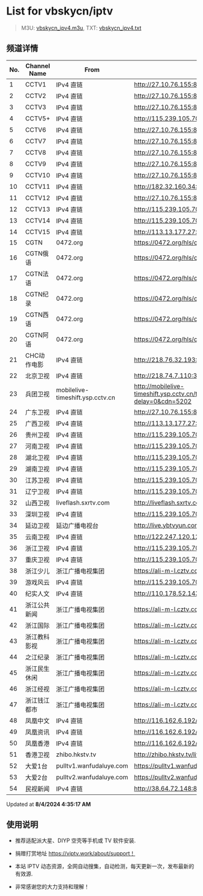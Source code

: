 # List for **vbskycn/iptv**

> M3U: [vbskycn_ipv4.m3u](./vbskycn_ipv4.m3u ), TXT: [vbskycn_ipv4.txt](./txt/vbskycn_ipv4.txt )

## 频道详情

| No. | Channel Name | From | Source |
| --- | ------------ | ---- | ------ |
| 1 | CCTV1 | IPv4 直链 | <http://27.10.76.155:8003/udp/225.0.4.74:7980> |
| 2 | CCTV2 | IPv4 直链 | <http://27.10.76.155:8003/udp/225.0.4.132:7980> |
| 3 | CCTV3 | IPv4 直链 | <http://27.10.76.155:8003/udp/225.0.4.142:7980> |
| 4 | CCTV5+ | IPv4 直链 | <http://115.239.105.70:9999/udp/233.50.201.220:5140> |
| 5 | CCTV6 | IPv4 直链 | <http://27.10.76.155:8003/udp/225.0.4.144:7980> |
| 6 | CCTV7 | IPv4 直链 | <http://27.10.76.155:8003/udp/225.0.4.127:7980> |
| 7 | CCTV8 | IPv4 直链 | <http://27.10.76.155:8003/udp/225.0.4.137:7980> |
| 8 | CCTV9 | IPv4 直链 | <http://27.10.76.155:8003/udp/225.0.4.131:7980> |
| 9 | CCTV10 | IPv4 直链 | <http://27.10.76.155:8003/udp/225.0.4.130:7980> |
| 10 | CCTV11 | IPv4 直链 | <http://182.32.160.34:9997/udp/239.21.2.2:5002> |
| 11 | CCTV12 | IPv4 直链 | <http://27.10.76.155:8003/udp/225.0.4.129:7980> |
| 12 | CCTV13 | IPv4 直链 | <http://115.239.105.70:9999/udp/233.50.200.111:5140> |
| 13 | CCTV14 | IPv4 直链 | <http://115.239.105.70:9999/udp/233.50.200.103:5140> |
| 14 | CCTV15 | IPv4 直链 | <http://113.13.177.27:5678/udp/239.81.0.230:4056> |
| 15 | CGTN | 0472.org | <https://0472.org/hls/cgtn.m3u8> |
| 16 | CGTN俄语 | 0472.org | <https://0472.org/hls/cgtne.m3u8> |
| 17 | CGTN法语 | 0472.org | <https://0472.org/hls/cgtnf.m3u8> |
| 18 | CGTN纪录 | 0472.org | <https://0472.org/hls/cgtnd.m3u8> |
| 19 | CGTN西语 | 0472.org | <https://0472.org/hls/cgtnx.m3u8> |
| 20 | CGTN阿语 | 0472.org | <https://0472.org/hls/cgtna.m3u8> |
| 21 | CHC动作电影 | IPv4 直链 | <http://218.76.32.193:9901/tsfile/live/1020_1.m3u8> |
| 22 | 北京卫视 | IPv4 直链 | <http://218.74.7.110:3000/udp/233.50.200.179:5140> |
| 23 | 兵团卫视 | mobilelive-timeshift.ysp.cctv.cn | <http://mobilelive-timeshift.ysp.cctv.cn/timeshift/ysp/2022606701/timeshift.m3u8?delay=0&cdn=5202> |
| 24 | 广东卫视 | IPv4 直链 | <http://27.10.76.155:8003/udp/225.0.4.84:7980> |
| 25 | 广西卫视 | IPv4 直链 | <http://113.13.177.27:5678/udp/239.81.0.107:4056> |
| 26 | 贵州卫视 | IPv4 直链 | <http://115.239.105.70:9999/udp/233.50.201.142:5140> |
| 27 | 河南卫视 | IPv4 直链 | <http://115.239.105.70:9999/udp/233.50.201.144:5140> |
| 28 | 湖北卫视 | IPv4 直链 | <http://115.239.105.70:9999/udp/233.50.200.147:5140> |
| 29 | 湖南卫视 | IPv4 直链 | <http://115.239.105.70:9999/udp/233.50.200.190:5140> |
| 30 | 江苏卫视 | IPv4 直链 | <http://115.239.105.70:9999/udp/233.50.200.144:5140> |
| 31 | 辽宁卫视 | IPv4 直链 | <http://115.239.105.70:9999/udp/233.50.201.141:5140> |
| 32 | 山西卫视 | liveflash.sxrtv.com | <http://liveflash.sxrtv.com/live/sxwshd.m3u8?sub_m3u8=true&edge_slice=true> |
| 33 | 深圳卫视 | IPv4 直链 | <http://115.239.105.70:9999/udp/233.50.200.188:5140> |
| 34 | 延边卫视 | 延边广播电视台 | <http://live.ybtvyun.com/video/s10006-44f040627ca1/index.m3u8> |
| 35 | 云南卫视 | IPv4 直链 | <http://122.247.120.120:9999/udp/233.50.200.115:5140> |
| 36 | 浙江卫视 | IPv4 直链 | <http://115.239.105.70:9999/udp/233.50.201.100:5140> |
| 37 | 重庆卫视 | IPv4 直链 | <http://115.239.105.70:9999/udp/233.50.200.114:5140> |
| 38 | 浙江少儿 | 浙江广播电视集团 | <https://ali-m-l.cztv.com/channels/lantian/channel008/1080p.m3u8> |
| 39 | 游戏风云 | IPv4 直链 | <http://115.239.105.70:9999/udp/233.50.200.14:5140> |
| 40 | 纪实人文 | IPv4 直链 | <http://110.178.52.143:8082/udp/239.1.1.45:8045> |
| 41 | 浙江公共新闻 | 浙江广播电视集团 | <https://ali-m-l.cztv.com/channels/lantian/channel007/1080p.m3u8> |
| 42 | 浙江国际 | 浙江广播电视集团 | <https://ali-m-l.cztv.com/channels/lantian/channel010/1080p.m3u8> |
| 43 | 浙江教科影视 | 浙江广播电视集团 | <https://ali-m-l.cztv.com/channels/lantian/channel004/1080p.m3u8> |
| 44 | 之江纪录 | 浙江广播电视集团 | <https://ali-m-l.cztv.com/channels/lantian/channel012/1080p.m3u8> |
| 45 | 浙江民生休闲 | 浙江广播电视集团 | <https://ali-m-l.cztv.com/channels/lantian/channel006/1080p.m3u8> |
| 46 | 浙江经视 | 浙江广播电视集团 | <https://ali-m-l.cztv.com/channels/lantian/channel003/1080p.m3u8> |
| 47 | 浙江钱江都市 | 浙江广播电视集团 | <https://ali-m-l.cztv.com/channels/lantian/channel002/1080p.m3u8> |
| 48 | 凤凰中文 | IPv4 直链 | <http://116.162.6.192/1.v.smtcdns.net/qctv.fengshows.cn/live/0701pcc72.m3u8> |
| 49 | 凤凰资讯 | IPv4 直链 | <http://116.162.6.192/1.v.smtcdns.net/qctv.fengshows.cn/live/0701pin72.m3u8> |
| 50 | 凤凰香港 | IPv4 直链 | <http://116.162.6.192/1.v.smtcdns.net/qctv.fengshows.cn/live/0701phk72.m3u8> |
| 51 | 香港卫视 | zhibo.hkstv.tv | <http://zhibo.hkstv.tv/livestream/mutfysrq/playlist.m3u8> |
| 52 | 大爱1台 | pulltv1.wanfudaluye.com | <https://pulltv1.wanfudaluye.com/live/tv1.m3u8> |
| 53 | 大爱2台 | pulltv2.wanfudaluye.com | <https://pulltv2.wanfudaluye.com/live/tv2.m3u8> |
| 54 | 民视新闻 | IPv4 直链 | <http://38.64.72.148:80/hls/modn/list/4012/chunklist1.m3u8> |

Updated at **8/4/2024 4:35:17 AM**

## 使用说明

- 推荐适配派大星、DIYP 空壳等手机或 TV 软件安装.

- 捐赠打赏地址 <https://viptv.work/about/support！>

- 本站 IPTV 动态资源，全网自动搜集，自动检测，每天更新一次，发布最新的有效源.

- 非常感谢您的大力支持和理解！
